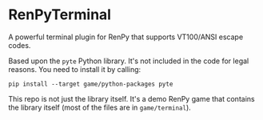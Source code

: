 # RenPyTerminal

A powerful terminal plugin for RenPy that supports VT100/ANSI escape codes. 

Based upon the `pyte` Python library. It's not included in the code for legal reasons. You need to install it by calling:

```
pip install --target game/python-packages pyte
```

This repo is not just the library itself. It's a demo RenPy game that contains the library itself (most of the files are in `game/terminal`).

